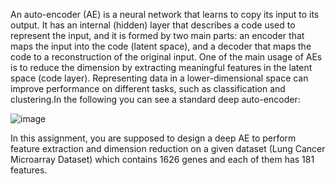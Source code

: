 An auto-encoder (AE) is a neural network that learns to copy its input to its output.
It has an internal (hidden) layer that describes a code used to represent the input, and
it is formed by two main parts: an encoder that maps the input into the code (latent
space), and a decoder that maps the code to a reconstruction of the original input.
One of the main usage of AEs is to reduce the dimension by extracting meaningful
features in the latent space (code layer). Representing data in a lower-dimensional
space can improve performance on different tasks, such as classification and
clustering.In the following you can see a standard deep auto-encoder:

![image](https://user-images.githubusercontent.com/11517432/175878030-abd97341-d63a-4a1c-a6ed-c6d7f8cf85ae.png)

In this assignment, you are supposed to design a deep AE to perform feature
extraction and dimension reduction on a given dataset (Lung Cancer Microarray
Dataset) which contains 1626 genes and each of them has 181 features.
